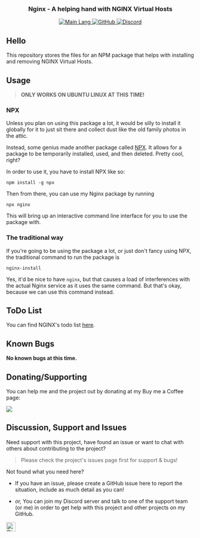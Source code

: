 <!-- Tag line -->
<h3  align="center">Nginx - A helping hand with NGINX Virtual Hosts</h3>

<!-- Badges -->
<p  align="center">

<a  href="https://shields.io/"  target="_blank">
<img  src="https://img.shields.io/github/languages/top/bwhybrow23/Nginx?color=brightgreenn"  alt="Main Lang"/>
</a>

<a  href="https://github.com/bwhybrow23"  target="_blank">
<img  src="https://img.shields.io/badge/GitHub-bwhybrow23-blue.svg?logo=github&logoColor=FFF"  alt="GitHub"/>
</a>

<a  href="http://discord.benwhybrow.com/"  target="_blank">
<img  src="https://img.shields.io/discord/455782308293771264?color=blueviolet&label=Discord"  alt="Discord" />
</a>

</p>

<!-- Content -->
## Hello

This repository stores the files for an NPM package that helps with installing and removing NGINX Virtual Hosts.

## Usage

> **ONLY WORKS ON UBUNTU LINUX AT THIS TIME!**

### NPX

Unless you plan on using this package a lot, it would be silly to install it globally for it to just sit there and collect dust like the old family photos in the attic.

Instead, some genius made another package called [NPX](https://www.npmjs.com/package/npx). It allows for a package to be temporarily installed, used, and then deleted. Pretty cool, right?

In order to use it, you have to install NPX like so:

```
npm install -g npx
```

Then from there, you can use my Nginx package by running

```
npx nginx
```

This will bring up an interactive command line interface for you to use the package with.

### The traditional way

If you're going to be using the package a lot, or just don't fancy using NPX, the traditional command to run the package is

```
nginx-install
```

Yes, it'd be nice to have `nginx`, but that causes a load of interferences with the actual Nginx service as it uses the same command. But that's okay, because we can use this command instead.

## ToDo List
You can find NGINX's todo list [here](https://github.com/bwhybrow23/Nginx/blob/master/TODO.md). 

## Known Bugs

**No known bugs at this time.**

## Donating/Supporting

You can help me and the project out by donating at my Buy me a Coffee page:

<a href="https://www.buymeacoffee.com/benwhybrow"><img src="https://img.buymeacoffee.com/button-api/?text=Buy me a coffee&emoji=&slug=benwhybrow&button_colour=BD5FFF&font_colour=ffffff&font_family=Cookie&outline_colour=000000&coffee_colour=FFDD00" /></a>

<!-- Discussion & Support -->

## Discussion, Support and Issues

Need support with this project, have found an issue or want to chat with others about contributing to the project?

> Please check the project's issues page first for support & bugs!

Not found what you need here?

- If you have an issue, please create a GitHub issue here to report the situation, include as much detail as you can!

- _or,_ You can join my Discord server and talk to one of the support team (or me) in order to get help with this project and other projects on my GitHub.

<a  href="http://discord.benwhybrow.com/"  target="_blank">
<img  src="https://img.shields.io/discord/455782308293771264?color=blueviolet&label=Discord"  alt="Discord"  height="25"> </a>
